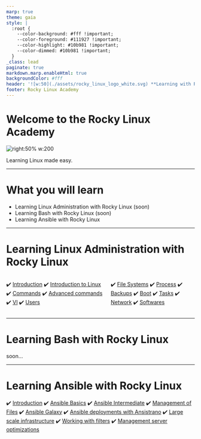 ```yaml
---
marp: true
theme: gaia
style: |
  :root {
    --color-background: #fff !important;
    --color-foreground: #111927 !important;
    --color-highlight: #10b981 !important;
    --color-dimmed: #10b981 !important;
  }
_class: lead
paginate: true
markdown.marp.enableHtml: true
backgroundColor: #fff
header: '![w:50](./assets/rocky_linux_logo_white.svg) **Learning with Rocky Linux**'
footer: Rocky Linux Academy
---
```


<style>
header,footer
{
    color: #fff;
}
section {
  padding-top: 90px;
}
@import url('./assets/css/rocky-theme.css');
@import url('./assets/css/fontawesome.css');
@import url('./assets/css//solid.css');
@import url('./assets/css/brands.css');
</style>

# Welcome to the Rocky Linux Academy

![right:50% w:200](./assets/rocky_linux_logo.svg)

Learning Linux made easy.

---

# What you will learn

- Learning Linux Administration with Rocky Linux (soon)
- Learning Bash with Rocky Linux (soon)
- Learning Ansible with Rocky Linux

---

# Learning Linux Administration with Rocky Linux

<div class="columns">
<div>

:heavy_check_mark: [Introduction](./admin_guide/00-toc.html)
:heavy_check_mark: [Introduction to Linux](./admin_guide/01-presentation.html)
:heavy_check_mark: [Commands](./admin_guide/03-commands.html)
:heavy_check_mark: [Advanced commands](./admin_guide/03-advanced-commands.html)
:heavy_check_mark: [VI](./admin_guide/05-vi.html)
:heavy_check_mark: [Users](./admin_guide/06-users.html)

</div>
<div>

:heavy_check_mark: [File Systems](./admin_guide/07-file-systems.html)
:heavy_check_mark: [Process](./admin_guide/08-process.html)
:heavy_check_mark: [Backups](./admin_guide/09-backups.html)
:heavy_check_mark: [Boot](./admin_guide/10-boot.html)
:heavy_check_mark: [Tasks](./admin_guide/11-tasks.html)
:heavy_check_mark: [Network](./admin_guide/12-network.html)
:heavy_check_mark: [Softwares](./admin_guide/13-softwares.html)
</div>

</div>

---

# Learning Bash with Rocky Linux

soon...

---

# Learning Ansible with Rocky Linux

:heavy_check_mark: [Introduction](./ansible/Learning_Ansible_with_Rocky-0-Introduction.html)
:heavy_check_mark: [Ansible Basics](./ansible/Learning_Ansible_with_Rocky-1-Ansible_Basics.html)
:heavy_check_mark: [Ansible Intermediate](./ansible/Learning_Ansible_with_Rocky-2-Ansible_Advanced.html)
:heavy_check_mark: [Management of Files](./ansible/Learning_Ansible_with_Rocky-3-Working_with_files.html)
:heavy_check_mark: [Ansible Galaxy](./ansible/Learning_Ansible_with_Rocky-4-Ansible_galaxy.html)
:heavy_check_mark: [Ansible deployments with Ansistrano](./ansible/Learning_Ansible_with_Rocky-5-Ansible_deployments_with_ansistrano.html)
:heavy_check_mark: [Large scale infrastructure](./ansible/Learning_Ansible_with_Rocky-6-Ansible_Large_scale_infrastructure.html)
:heavy_check_mark: [Working with filters](./ansible/Learning_Ansible_with_Rocky-7-Ansible_Working_with_filters.html)
:heavy_check_mark: [Management server optimizations](./ansible/Learning_Ansible_with_Rocky-8-Ansible_Management_server_optimizations.html)
